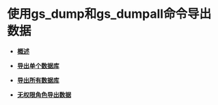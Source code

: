 # 使用gs\_dump和gs\_dumpall命令导出数据

-   **[概述](概述-5.md)**

-   **[导出单个数据库](导出单个数据库.md)**

-   **[导出所有数据库](导出所有数据库.md)**

-   **[无权限角色导出数据](无权限角色导出数据.md)**
